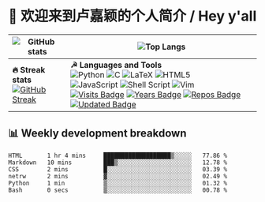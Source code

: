 # 👋 欢迎来到卢嘉颖的个人简介 / Hey y'all

| ![GitHub stats](https://github-readme-stats.vercel.app/api?username=lujiaying&theme=default&show_icons=true&locale=en&count_private=true)| ![Top Langs](https://github-readme-stats.vercel.app/api/top-langs/?username=lujiaying&layout=compact&hide=jupyter%20notebook) |
| -- | -- |
| <strong>🔥 Streak stats</strong> <br />[![GitHub Streak](https://github-readme-streak-stats.herokuapp.com/?user=lujiaying)](https://git.io/streak-stats) | <strong>☭ Languages and Tools</strong> <br /> ![Python](https://img.shields.io/badge/python-3670A0?style=for-the-badge&logo=python&logoColor=ffdd54) ![C](https://img.shields.io/badge/c-%2300599C.svg?style=for-the-badge&logo=c&logoColor=white) ![LaTeX](https://img.shields.io/badge/latex-%23008080.svg?style=for-the-badge&logo=latex&logoColor=white) ![HTML5](https://img.shields.io/badge/html5-%23E34F26.svg?style=for-the-badge&logo=html5&logoColor=white) <br /> ![JavaScript](https://img.shields.io/badge/javascript-%23323330.svg?style=for-the-badge&logo=javascript&logoColor=%23F7DF1E) ![Shell Script](https://img.shields.io/badge/shell_script-%23121011.svg?style=for-the-badge&logo=gnu-bash&logoColor=white) ![Vim](https://img.shields.io/badge/VIM-%2311AB00.svg?style=for-the-badge&logo=vim&logoColor=white) <br /> [![Visits Badge](https://badges.pufler.dev/visits/lujiaying/lujiaying)](https://badges.pufler.dev) [![Years Badge](https://badges.pufler.dev/years/lujiaying)](https://badges.pufler.dev) [![Repos Badge](https://badges.pufler.dev/repos/lujiaying)](https://badges.pufler.dev) [![Updated Badge](https://badges.pufler.dev/updated/lujiaying/lujiaying)](https://badges.pufler.dev)


## 📊 Weekly development breakdown
<!--START_SECTION:waka-->

```text
HTML       1 hr 4 mins     ███████████████████▒░░░░░   77.86 %
Markdown   10 mins         ███▒░░░░░░░░░░░░░░░░░░░░░   12.78 %
CSS        2 mins          █░░░░░░░░░░░░░░░░░░░░░░░░   03.39 %
netrw      2 mins          ▓░░░░░░░░░░░░░░░░░░░░░░░░   02.49 %
Python     1 min           ▒░░░░░░░░░░░░░░░░░░░░░░░░   01.32 %
Bash       0 secs          ▒░░░░░░░░░░░░░░░░░░░░░░░░   00.78 %
```

<!--END_SECTION:waka-->
